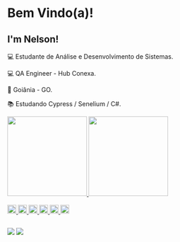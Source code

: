 # Bem Vindo(a)!

 

## I'm Nelson!

:computer: Estudante de Análise e Desenvolvimento de Sistemas.

:computer: QA Engineer - Hub Conexa.

:house_with_garden: Goiânia - GO.

:books: Estudando Cypress / Senelium / C#.


<div>
  <a href="https://github.com/NelsoonMendees">
  <img height="180em" src="https://github-readme-stats.vercel.app/api?username=NelsoonMendees&show_icons=true&theme=dracula&include_all_commits=true&count_private=true"/>
  <img height="180em" src="https://github-readme-stats.vercel.app/api/top-langs/?username=NelsoonMendees&layout=compact&langs_count=16&theme=dracula"/>
</div>

<div style="display: inline_block"><br>	
	<code><img height= "20"src= "https://img.shields.io/badge/Java-ED8B00?style=for-the-badge&logo=java&logoColor=white"></code>
	<code><img height = "20" src= "https://img.shields.io/badge/C%23-239120?style=for-the-badge&logo=c-sharp&logoColor=white"></code>
	<code><img height = "20" src= "https://img.shields.io/badge/JavaScript-F7DF1E?style=for-the-badge&logo=javascript&logoColor=black"></code>
	<code><img height = "20" src= "https://img.shields.io/badge/HTML5-E34F26?style=for-the-badge&logo=html5&logoColor=white"></code>
	<code><img height = "20" src= "https://img.shields.io/badge/CSS3-1572B6?style=for-the-badge&logo=css3&logoColor=white"></code>
	<code><img height = "20" src= "https://img.shields.io/badge/-cypress-%23E5E5E5?style=for-the-badge&logo=cypress&logoColor=058a5e"></code>
</div>
	
##
	
<div>
	<a href="https://www.instagram.com/nelson_mendees/" target="_blank"><img src="https://img.shields.io/badge/Instagram-E4405F?style=for-the-badge&logo=instagram&logoColor=white" target="_blank"></a>
	<a href="https://www.linkedin.com/in/nelson-gomes-57a403211/" target="_blank"><img src="https://img.shields.io/badge/LinkedIn-0077B5?style=for-the-badge&logo=linkedin&logoColor=white" target="_blank"></a>
</div>
  
  ##
  
